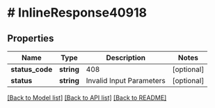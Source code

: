 # # InlineResponse40918

## Properties

Name | Type | Description | Notes
------------ | ------------- | ------------- | -------------
**status_code** | **string** | 408 | [optional]
**status** | **string** | Invalid Input Parameters | [optional]

[[Back to Model list]](../../README.md#models) [[Back to API list]](../../README.md#endpoints) [[Back to README]](../../README.md)
